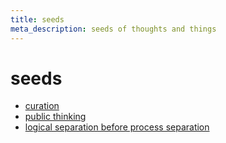 ```yaml
---
title: seeds
meta_description: seeds of thoughts and things
---
```


# seeds

- [curation](./curation.md)
- [public thinking](./public-thinking.md)
- [logical separation before process separation](./logical-separation-before-process-separation.md)
